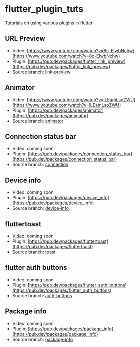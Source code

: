 # flutter_plugin_tuts

Tutorials on using various plugins in flutter

## URL Preview
- Video: [https://www.youtube.com/watch?v=8c-EIwbNchw](https://www.youtube.com/watch?v=8c-EIwbNchw)
- Plugin: [https://pub.dev/packages/flutter_link_preview](https://pub.dev/packages/flutter_link_preview)
- Source branch: [link-preview](https://github.com/lohanidamodar/flutter_plugin_tuts/tree/link-preview)

## Animator
- Video: [https://www.youtube.com/watch?v=lLEamLsoZWU](https://www.youtube.com/watch?v=lLEamLsoZWU)
- Plugin: [https://pub.dev/packages/animator](https://pub.dev/packages/animator)
- Source branch: [animator](https://github.com/lohanidamodar/flutter_plugin_tuts/tree/animator)

## Connection status bar
- Video: coming soon
- Plugin: [https://pub.dev/packages/connection_status_bar](https://pub.dev/packages/connection_status_bar)
- Source branch: [connection](https://github.com/lohanidamodar/flutter_plugin_tuts/tree/connection)

## Device info
- Video: coming soon
- Plugin: [https://pub.dev/packages/device_info](https://pub.dev/packages/device_info)
- Source branch: [device-info](https://github.com/lohanidamodar/flutter_plugin_tuts/tree/device-info)

## fluttertoast
- Video: coming soon
- Plugin: [https://pub.dev/packages/fluttertoast](https://pub.dev/packages/fluttertoast)
- Source branch: [toast](https://github.com/lohanidamodar/flutter_plugin_tuts/tree/toast)

## flutter auth buttons
- Video: coming soon
- Plugin: [https://pub.dev/packages/flutter_auth_buttons](https://pub.dev/packages/flutter_auth_buttons)
- Source branch: [auth-buttons](https://github.com/lohanidamodar/flutter_plugin_tuts/tree/auth-buttons)

## Package info
- Video: coming soon
- Plugin: [https://pub.dev/packages/package_info](https://pub.dev/packages/package_info)
- Source branch: [package-info](https://github.com/lohanidamodar/flutter_plugin_tuts/tree/package-info)
